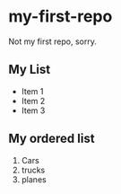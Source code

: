 # my-first-repo
Not my first repo, sorry.
## My List
- Item 1
- Item 2
- Item 3

## My ordered list
1. Cars
2. trucks
3. planes
   
<!-- hello there -->
